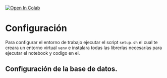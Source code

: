 [![Open In Colab](https://colab.research.google.com/assets/colab-badge.svg)](https://colab.research.google.com/github/JhennerTigreros/pandas_course/blob/master/00/california_housing.ipynb)


# Configuración

Para configurar el entorno de trabajo ejecutar el script `setup.sh` el cual
te creara un entorno virtual `venv` e instalara todas las librerías necesarías
para ejecutar el notebook y codigo en el.

## Configuración de la base de datos.
